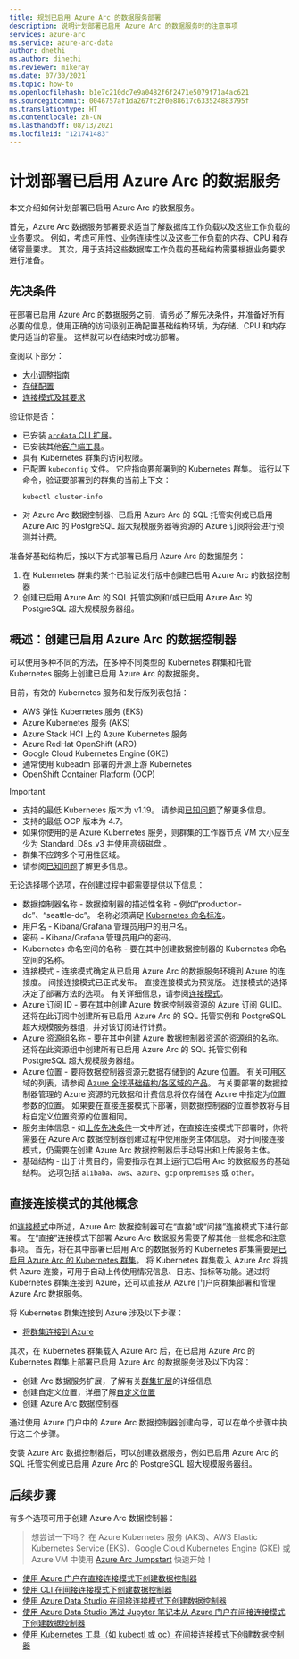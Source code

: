 ```yaml
---
title: 规划已启用 Azure Arc 的数据服务部署
description: 说明计划部署已启用 Azure Arc 的数据服务时的注意事项
services: azure-arc
ms.service: azure-arc-data
author: dnethi
ms.author: dinethi
ms.reviewer: mikeray
ms.date: 07/30/2021
ms.topic: how-to
ms.openlocfilehash: b1e7c210dc7e9a0482f6f2471e5079f71a4ac621
ms.sourcegitcommit: 0046757af1da267fc2f0e88617c633524883795f
ms.translationtype: HT
ms.contentlocale: zh-CN
ms.lasthandoff: 08/13/2021
ms.locfileid: "121741483"
---
```

# <a name="plan-to-deploy-azure-arc-enabled-data-services"></a>计划部署已启用 Azure Arc 的数据服务

本文介绍如何计划部署已启用 Azure Arc 的数据服务。


首先，Azure Arc 数据服务部署要求适当了解数据库工作负载以及这些工作负载的业务要求。 例如，考虑可用性、业务连续性以及这些工作负载的内存、CPU 和存储容量要求。 其次，用于支持这些数据库工作负载的基础结构需要根据业务要求进行准备。

## <a name="prerequisites"></a>先决条件

在部署已启用 Azure Arc 的数据服务之前，请务必了解先决条件，并准备好所有必要的信息，使用正确的访问级别正确配置基础结构环境，为存储、CPU 和内存使用适当的容量。 这样就可以在结束时成功部署。

查阅以下部分：
- [大小调整指南](sizing-guidance.md)
- [存储配置](storage-configuration.md)
- [连接模式及其要求](connectivity.md)

验证你是否：
- 已安装 [`arcdata` CLI 扩展](install-arcdata-extension.md)。
- 已安装其他[客户端工具](install-client-tools.md)。
- 具有 Kubernetes 群集的访问权限。
- 已配置 `kubeconfig` 文件。 它应指向要部署到的 Kubernetes 群集。 运行以下命令，验证要部署到的群集的当前上下文：
   ```console
   kubectl cluster-info
   ```
- 对 Azure Arc 数据控制器、已启用 Azure Arc 的 SQL 托管实例或已启用 Azure Arc 的 PostgreSQL 超大规模服务器等资源的 Azure 订阅将会进行预测并计费。

准备好基础结构后，按以下方式部署已启用 Azure Arc 的数据服务：
1. 在 Kubernetes 群集的某个已验证发行版中创建已启用 Azure Arc 的数据控制器
1. 创建已启用 Azure Arc 的 SQL 托管实例和/或已启用 Azure Arc 的 PostgreSQL 超大规模服务器组。

## <a name="overview-create-the-azure-arc-enabled-data-controller"></a>概述：创建已启用 Azure Arc 的数据控制器

可以使用多种不同的方法，在多种不同类型的 Kubernetes 群集和托管 Kubernetes 服务上创建已启用 Azure Arc 的数据服务。

目前，有效的 Kubernetes 服务和发行版列表包括：


- AWS 弹性 Kubernetes 服务 (EKS)
- Azure Kubernetes 服务 (AKS)
- Azure Stack HCI 上的 Azure Kubernetes 服务
- Azure RedHat OpenShift (ARO)
- Google Cloud Kubernetes Engine (GKE)
- 通常使用 kubeadm 部署的开源上游 Kubernetes
- OpenShift Container Platform (OCP)

> [!IMPORTANT]
> * 支持的最低 Kubernetes 版本为 v1.19。 请参阅[已知问题](./release-notes.md#known-issues)了解更多信息。
> * 支持的最低 OCP 版本为 4.7。
> * 如果你使用的是 Azure Kubernetes 服务，则群集的工作器节点 VM 大小应至少为 Standard_D8s_v3 并使用高级磁盘 。 
> * 群集不应跨多个可用性区域。 
> * 请参阅[已知问题](./release-notes.md#known-issues)了解更多信息。

无论选择哪个选项，在创建过程中都需要提供以下信息：

- 数据控制器名称 - 数据控制器的描述性名称 - 例如“production-dc”、“seattle-dc”。 名称必须满足 [Kubernetes 命名标准](https://kubernetes.io/docs/concepts/overview/working-with-objects/names/)。
- 用户名 - Kibana/Grafana 管理员用户的用户名。
- 密码 - Kibana/Grafana 管理员用户的密码。
- Kubernetes 命名空间的名称 - 要在其中创建数据控制器的 Kubernetes 命名空间的名称。
- 连接模式 - 连接模式确定从已启用 Azure Arc 的数据服务环境到 Azure 的连接度。 间接连接模式已正式发布。 直接连接模式为预览版。  连接模式的选择决定了部署方法的选项。  有关详细信息，请参阅[连接模式](./connectivity.md)。
- Azure 订阅 ID - 要在其中创建 Azure 数据控制器资源的 Azure 订阅 GUID。  还将在此订阅中创建所有已启用 Azure Arc 的 SQL 托管实例和 PostgreSQL 超大规模服务器组，并对该订阅进行计费。
- Azure 资源组名称 - 要在其中创建 Azure 数据控制器资源的资源组的名称。  还将在此资源组中创建所有已启用 Azure Arc 的 SQL 托管实例和 PostgreSQL 超大规模服务器组。
- Azure 位置 - 要将数据控制器资源元数据存储到的 Azure 位置。 有关可用区域的列表，请参阅 [Azure 全球基础结构/各区域的产品](https://azure.microsoft.com/global-infrastructure/services/?products=azure-arc)。 有关要部署的数据控制器管理的 Azure 资源的元数据和计费信息将仅存储在 Azure 中指定为位置参数的位置。 如果要在直接连接模式下部署，则数据控制器的位置参数将与目标自定义位置资源的位置相同。
- 服务主体信息 - 如[上传先决条件](upload-metrics-and-logs-to-azure-monitor.md)一文中所述，在直接连接模式下部署时，你将需要在 Azure Arc 数据控制器创建过程中使用服务主体信息。 对于间接连接模式，仍需要在创建 Azure Arc 数据控制器后手动导出和上传服务主体。
- 基础结构 - 出于计费目的，需要指示在其上运行已启用 Arc 的数据服务的基础结构。  选项包括 `alibaba`、`aws`、`azure`、`gcp` `onpremises` 或 `other`。

## <a name="additional-concepts-for-direct-connected-mode"></a>直接连接模式的其他概念

如[连接模式](./connectivity.md)中所述，Azure Arc 数据控制器可在“直接”或“间接”连接模式下进行部署。 在“直接”连接模式下部署 Azure Arc 数据服务需要了解其他一些概念和注意事项。
首先，将在其中部署已启用 Arc 的数据服务的 Kubernetes 群集需要是[已启用 Azure Arc 的 Kubernetes 群集](../kubernetes/overview.md)。 将 Kubernetes 群集载入 Azure Arc 将提供 Azure 连接，可用于自动上传使用情况信息、日志、指标等功能。通过将 Kubernetes 群集连接到 Azure，还可以直接从 Azure 门户向群集部署和管理 Azure Arc 数据服务。

将 Kubernetes 群集连接到 Azure 涉及以下步骤：
- [将群集连接到 Azure](../kubernetes/quickstart-connect-cluster.md)

其次，在 Kubernetes 群集载入 Azure Arc 后，在已启用 Azure Arc 的 Kubernetes 群集上部署已启用 Azure Arc 的数据服务涉及以下内容：
- 创建 Arc 数据服务扩展，了解有关[群集扩展](../kubernetes/conceptual-extensions.md)的详细信息
- 创建自定义位置，详细了解[自定义位置](../kubernetes/conceptual-custom-locations.md)
- 创建 Azure Arc 数据控制器

通过使用 Azure 门户中的 Azure Arc 数据控制器创建向导，可以在单个步骤中执行这三个步骤。

安装 Azure Arc 数据控制器后，可以创建数据服务，例如已启用 Azure Arc 的 SQL 托管实例或已启用 Azure Arc 的 PostgreSQL 超大规模服务器组。


## <a name="next-steps"></a>后续步骤

有多个选项可用于创建 Azure Arc 数据控制器：

> 想尝试一下吗？
> 在 Azure Kubernetes 服务 (AKS)、AWS Elastic Kubernetes Service (EKS)、Google Cloud Kubernetes Engine (GKE) 或 Azure VM 中使用 [Azure Arc Jumpstart](https://azurearcjumpstart.io/azure_arc_jumpstart/azure_arc_data/) 快速开始！
>
- [使用 Azure 门户在直接连接模式下创建数据控制器](create-data-controller-direct-prerequisites.md)
- [使用 CLI 在间接连接模式下创建数据控制器](create-data-controller-indirect-cli.md)
- [使用 Azure Data Studio 在间接连接模式下创建数据控制器](create-data-controller-indirect-azure-data-studio.md)
- [使用 Azure Data Studio 通过 Jupyter 笔记本从 Azure 门户在间接连接模式下创建数据控制器](create-data-controller-indirect-azure-portal.md)
- [使用 Kubernetes 工具（如 kubectl 或 oc）在间接连接模式下创建数据控制器](create-data-controller-using-kubernetes-native-tools.md)

